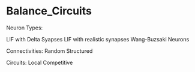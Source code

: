 # Balance_Circuits

Neuron Types:

LIF with Delta Syapses
LIF with realistic synapses
Wang-Buzsaki Neurons

Connectivities:
Random
Structured

Circuits:
Local
Competitive
